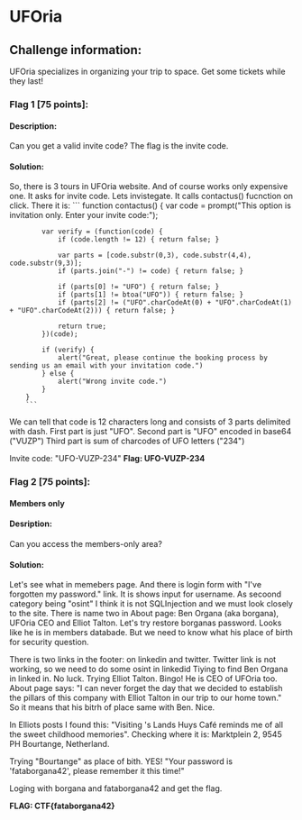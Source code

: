 # UFOria

## Challenge information:
  UFOria specializes in organizing your trip to space. Get some tickets while they last!

### Flag 1 [75 points]:
####   Description:
  Can you get a valid invite code? The flag is the invite code.

####   Solution:
  So, there is 3 tours in UFOria website. And of course works only expensive one.
  It asks for invite code. Lets invistegate.
  It calls contactus() fucnction on click. There it is:
        ```
        function contactus() {
            var code = prompt("This option is invitation only. Enter your invite code:");

            var verify = (function(code) {
                if (code.length != 12) { return false; }

                var parts = [code.substr(0,3), code.substr(4,4), code.substr(9,3)];
                if (parts.join("-") != code) { return false; }

                if (parts[0] != "UFO") { return false; }
                if (parts[1] != btoa("UFO")) { return false; }
                if (parts[2] != ("UFO".charCodeAt(0) + "UFO".charCodeAt(1) + "UFO".charCodeAt(2))) { return false; }
    
                return true;
            })(code);

            if (verify) {
                alert("Great, please continue the booking process by sending us an email with your invitation code.")        
            } else {
                alert("Wrong invite code.")
            }
        }
        ```
  We can tell that code is 12 characters long and consists of 3 parts delimited with dash. First part is just "UFO". 
  Second part is "UFO" encoded in base64 ("VUZP")
  Third part is sum of charcodes of UFO letters ("234")

  Invite code: "UFO-VUZP-234"
  **Flag: UFO-VUZP-234**

### Flag 2 [75 points]: 
####   Members only

####   Desription:
  Can you access the members-only area?

####   Solution:
  Let's see what in memebers page. And there is login form with "I've forgotten my password." link. It is shows input for username.
  As secoond category being "osint" I think it is not SQLInjection and we must look closely to the site.
  There is name two in About page: Ben Organa (aka borgana), UFOria CEO and Elliot Talton. Let's try restore borganas password. 
  Looks like he is in members databade. But we need to know what his place of birth for security question.

  There is two links in the footer: on linkedin and twitter. Twitter link is not working, so we need to do some osint in linkedid
  Tiying to find Ben Organa in linked in. No luck. Trying Elliot Talton. Bingo! He is CEO of UFOria too. 
  About page says: "I can never forget the day that we decided to establish the pillars of this company with Elliot Talton in our trip to our home town."
  So it means that his bitrh of place same with Ben. Nice.

  In Elliots posts I found this: "Visiting 's Lands Huys Café reminds me of all the sweet childhood memories".
  Checking where it is: Marktplein 2, 9545 PH Bourtange, Netherland. 

  Trying "Bourtange" as place of bith. YES! "Your password is 'fataborgana42', please remember it this time!"

  Loging with borgana and fataborgana42 and get the flag.

  **FLAG: CTF{fataborgana42}**